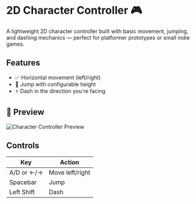 # 2D Character Controller 🎮

A lightweight 2D character controller built with basic movement, jumping, and dashing mechanics — perfect for platformer prototypes or small indie games.

## Features
- ✅ Horizontal movement (left/right)
- 🦘 Jump with configurable height
- ⚡ Dash in the direction you're facing


## 📸 Preview 
![Character Controller Preview](Media/Movie.gif)  

## Controls

| Key | Action       |
|-----|--------------|
| A/D or ←/→ | Move left/right |
| Spacebar     | Jump          |
| Left Shift | Dash        |
